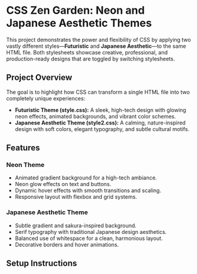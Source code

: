 # **CSS Zen Garden: Neon and Japanese Aesthetic Themes**

This project demonstrates the power and flexibility of CSS by applying two vastly different styles—**Futuristic** and **Japanese Aesthetic**—to the same HTML file. Both stylesheets showcase creative, professional, and production-ready designs that are toggled by switching stylesheets.

## **Project Overview**

The goal is to highlight how CSS can transform a single HTML file into two completely unique experiences:
- **Futuristic Theme (style.css):** A sleek, high-tech design with glowing neon effects, animated backgrounds, and vibrant color schemes.
- **Japanese Aesthetic Theme (style2.css):** A calming, nature-inspired design with soft colors, elegant typography, and subtle cultural motifs.

## **Features**

### **Neon Theme**
- Animated gradient background for a high-tech ambiance.
- Neon glow effects on text and buttons.
- Dynamic hover effects with smooth transitions and scaling.
- Responsive layout with flexbox and grid systems.

### **Japanese Aesthetic Theme**
- Subtle gradient and sakura-inspired background.
- Serif typography with traditional Japanese design aesthetics.
- Balanced use of whitespace for a clean, harmonious layout.
- Decorative borders and hover animations.

## **Setup Instructions**

